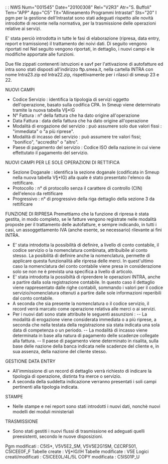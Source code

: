  :  : NWS Num="001545" Date="20100308" Rel="V2R3" Atr="S. Buffoli" Tem="APP" App="C5" Tit="Allineamento Programmi Intrastat" Sts="20"
I pgm per la gestione dell'Intrastat sono stati adeguati rispetto alle novità introdotte di recente
nella normativa, per la trasmissione delle operazioni relative ai servizi.

E' stata perciò introdotta in tutte le fasi di elaborazione (ripresa, data entry, report e tramissione) il trattamento dei noivi dati. Di seguito vengono riportati nel Nel seguito vengono riportati, in dettaglio, i nuovi campi e le modifiche apportate alle funzioni.

Due file zippati contenenti istruzioni e savf per l'attivazione di autofatture ed intra sono stati disposti all'indirizzo ftp.smea.it, nella cartella INTRA con nome Intra23.zip ed Intra22.zip, rispettivamente per i rilasci di smeup 23 e 22.

NUOVI CAMPI
- Codice Servizio :  identifica la tipologia di servizi oggetto dell'operazione, basato sulla codifica
CPA. In Smeup viene determinato tramite la nuova tabella V§\*IG
- N° Fattura :  n° della fattura che ha dato origine all'operazione
- Data Fattura :  data della fattura che ha dato origine all'operazione
- Modalità di erogazione del servizio :  può assumere solo due valori fissi : 
"immediata" o "a più riprese".
- Modalità di incasso del servizio :  può assumere tre valori fissi; "bonifico", "accredito" o
"altro".
- Paese di pagamento del servizio :  Codice ISO della nazione in cui viene effettutato il pagamento
del servizio.

NUOVI CAMPI PER LE SOLE OPERAZIONI DI RETTIFICA
- Sezione Doganale :  identifica la sezione doganale (codificata in Smeup nella nuova tabella V§\*IG)
alla quale è stato presentato l'elenco da rettificare.
- Protocollo :  n° di protocollo senza il carattere di controllo (CIN) dell'elenco da rettificare
- Progressivo :  n° di progressivo della riga dettaglio della sezione 3 da rettificare

FUNZIONE DI RIPRESA
Premettiamo che la funzione di ripresa è stata gestita, in modo completo, se le fatture vengono registrate nelle modalità proposte per il trattamento delle autofatture, e sempre indicando, in tutti i casi, un assoggettamento IVA (anche esente, se necessario) rilevante ai fini INTRA.
- E' stata introdotta la possibilità di definire, a livello di conto contabile, il codice
servizio o la nomenclatura combinata, attribuibile al conto stesso. La posibilità di definire anche
la nomenclatura, permette di applicare questa funzionalità alle ripresa delle merci.
In quest'ultimo caso la nomenclatura del conto contabile viene presa in considerazione solo se non
ne è prevista una specifica a livello di articolo.
- E' stata introdotta la possibiltà di riprendere le operazioni INTRA, anche a partire dalla sola
registrazione contabile. In questo caso il dettaglio viene rappresentato dalle righe contabili, sommando i valori per il codice servizio/nomenclatura ottenuti a partire dalle sole informazioni reperibili dal conto contabile.
- A seconda che sia presente la nomenclatura o il codice servizio, il record verrà marcato come
operazione relativa alle merci o ai servizi.
- Per i nuovi dati sono state attribuite le seguenti assunzioni : 
-- La modalità di erogazione viene considerata immediata o a più riprese, a seconda che nella
testata della registrazione sia stata indicata una sola data di competenza o un periodo.
-- La modalità di incasso viene determinata in base alla natura di pagamento delle scadenze
collegate alla fattura.
-- Il paese di pagamento viene determinato in risalita, sulla base delle nazione della banca
indicata nelle scadenze del cliente e, in sua assenza, della nazione del cliente stesso.

GESTIONE DATA ENTRY
- All'immissione di un record di dettaglio verrà richiesto di indicare la tipologia di operazione,
distinta fra merce o servizio.
- A seconda della suddetta indicazione verranno presentati i soli campi pertinenti alla tipologia
indicata.

STAMPE
- Nelle stampe e nei report sono stati introdotti i nuovi dati, nonchè nuovi modelli dei moduli
ministeriali

TRASMISSIONE
- Sono stati gestiti i nuovi flussi di trasmissione ed adeguati quelli preesistenti, secondo le
nuove disposizioni.

Pgm modificati :  C5IS\*, V5V5E2_SM, V5V5E2G1SM, C£CRFS01, C5ICEE0F_F
Tabelle create :  V§\*IG/IH
Tabelle modificate :  V5E
Logici creati/modificati :  C5ICEE0L/4L/5L
COPY modificata :  C5IS01P_U
